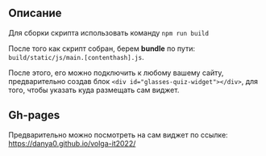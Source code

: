 ## Описание
Для сборки скрипта использовать команду `npm run build`

После того как скрипт собран, берем **bundle** по пути: `build/static/js/main.[contenthash].js`.

После этого, его можно подключить к любому вашему сайту, предварительно создав блок `<div id="glasses-quiz-widget"></div>`,
для того, чтобы указать куда размещать сам виджет.

## Gh-pages
Предварительно можно посмотреть на сам виджет по ссылке: https://danya0.github.io/volga-it2022/